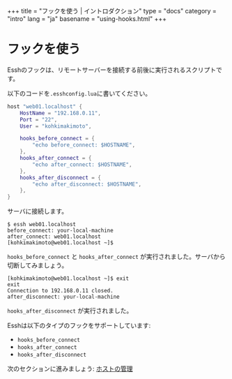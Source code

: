+++
title = "フックを使う | イントロダクション"
type = "docs"
category = "intro"
lang = "ja"
basename = "using-hooks.html"
+++

# フックを使う

Esshのフックは、リモートサーバーを接続する前後に実行されるスクリプトです。

以下のコードを`.esshconfig.lua`に書いてください。

~~~lua
host "web01.localhost" {
    HostName = "192.168.0.11",
    Port = "22",
    User = "kohkimakimoto",

    hooks_before_connect = {
        "echo before_connect: $HOSTNAME",
    },
    hooks_after_connect = {
        "echo after_connect: $HOSTNAME",
    },
    hooks_after_disconnect = {
        "echo after_disconnect: $HOSTNAME",
    },
}
~~~

サーバに接続します。

~~~
$ essh web01.localhost 
before_connect: your-local-machine
after_connect: web01.localhost
[kohkimakimoto@web01.localhost ~]$ 
~~~

`hooks_before_connect` と `hooks_after_connect` が実行されました。サーバから切断してみましょう。

~~~
[kohkimakimoto@web01.localhost ~]$ exit
exit
Connection to 192.168.0.11 closed.
after_disconnect: your-local-machine
~~~

`hooks_after_disconnect` が実行されました。

Esshは以下のタイプのフックをサポートしています:

* `hooks_before_connect`
* `hooks_after_connect`
* `hooks_after_disconnect`

次のセクションに進みましょう: [ホストの管理](managing-hosts.html)
